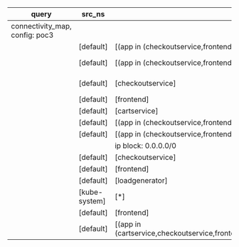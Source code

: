 |query|src_ns|src_pods|dst_ns|dst_pods|connection|
|---|---|---|---|---|---|
|connectivity_map, config: poc3||||||
||[default]|[(app in (checkoutservice,frontend,recommendationservice))]|[default]|[productcatalogservice]|TCP 3550,|
||[default]|[(app in (checkoutservice,frontend))]|[default]|[shippingservice]|TCP 50051,|
||[default]|[checkoutservice]|[default]|[paymentservice]|TCP 50051,|
||[default]|[frontend]|[default]|[checkoutservice]|TCP 5050,|
||[default]|[cartservice]|[default]|[redis-cart]|TCP 6379,|
||[default]|[(app in (checkoutservice,frontend))]|[default]|[currencyservice]|TCP 7000,|
||[default]|[(app in (checkoutservice,frontend))]|[default]|[cartservice]|TCP 7070,|
|||ip block: 0.0.0.0/0|[default]|[frontend]|TCP 8080,|
||[default]|[checkoutservice]|[default]|[emailservice]|TCP 8080,|
||[default]|[frontend]|[default]|[recommendationservice]|TCP 8080,|
||[default]|[loadgenerator]|[default]|[frontend]|TCP 8080,|
||[kube-system]|[*]|[default]|[frontend]|TCP 8080,|
||[default]|[frontend]|[default]|[adservice]|TCP 9555,|
||[default]|[(app in (cartservice,checkoutservice,frontend,loadgenerator,recommendationservice))]|[kube-system]|[has(k8s-app)]|UDP 53,|


